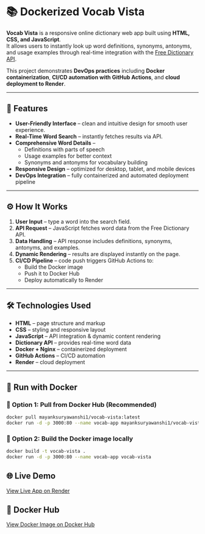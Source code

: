 # 📚 Dockerized Vocab Vista

**Vocab Vista** is a responsive online dictionary web app built using **HTML, CSS, and JavaScript**.  
It allows users to instantly look up word definitions, synonyms, antonyms, and usage examples through real-time integration with the [Free Dictionary API](https://dictionaryapi.dev/).  

This project demonstrates **DevOps practices** including **Docker containerization**, **CI/CD automation with GitHub Actions**, and **cloud deployment to Render**.  

---

## 🚀 Features
- **User-Friendly Interface** – clean and intuitive design for smooth user experience.  
- **Real-Time Word Search** – instantly fetches results via API.  
- **Comprehensive Word Details** –  
  - Definitions with parts of speech  
  - Usage examples for better context  
  - Synonyms and antonyms for vocabulary building  
- **Responsive Design** – optimized for desktop, tablet, and mobile devices  
- **DevOps Integration** – fully containerized and automated deployment pipeline  

---

## ⚙️ How It Works
1. **User Input** – type a word into the search field.  
2. **API Request** – JavaScript fetches word data from the Free Dictionary API.  
3. **Data Handling** – API response includes definitions, synonyms, antonyms, and examples.  
4. **Dynamic Rendering** – results are displayed instantly on the page.  
5. **CI/CD Pipeline** – code push triggers GitHub Actions to:  
   - Build the Docker image  
   - Push it to Docker Hub  
   - Deploy automatically to Render  

---

## 🛠️ Technologies Used
- **HTML** – page structure and markup  
- **CSS** – styling and responsive layout  
- **JavaScript** – API integration & dynamic content rendering  
- **Dictionary API** – provides real-time word data  
- **Docker + Nginx** – containerized deployment  
- **GitHub Actions** – CI/CD automation  
- **Render** – cloud deployment  

---

## 🐳 Run with Docker

### 🔹 Option 1: Pull from Docker Hub (Recommended)
```bash
docker pull mayanksuryawanshi1/vocab-vista:latest
docker run -d -p 3000:80 --name vocab-app mayanksuryawanshi1/vocab-vista:latest
```
### 🔹 Option 2: Build the Docker image locally
```bash
docker build -t vocab-vista .
docker run -d -p 3000:80 --name vocab-app vocab-vista
```
## 🌐 Live Demo
[View Live App on Render](https://your-render-link.onrender.com)

## 🔗 Docker Hub
[View Docker Image on Docker Hub](https://hub.docker.com/r/mayanksuryawanshi1/vocab-vista)
